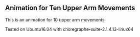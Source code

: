 Animation for Ten Upper Arm Movements
---

This is an animation for 10 upper arm movements


Tested on Ubuntu16.04 with choregraphe-suite-2.1.4.13-linux64

